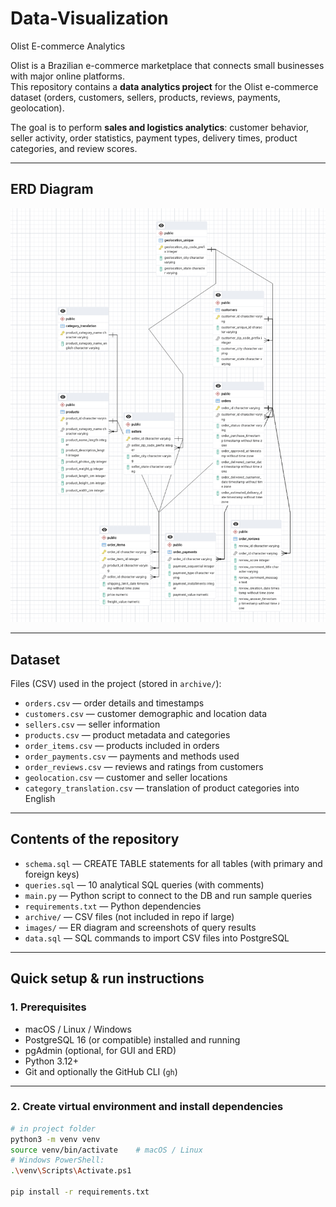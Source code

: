 # Data-Visualization  
Olist E-commerce Analytics  

Olist is a Brazilian e-commerce marketplace that connects small businesses with major online platforms.  
This repository contains a **data analytics project** for the Olist e-commerce dataset (orders, customers, sellers, products, reviews, payments, geolocation).  

The goal is to perform **sales and logistics analytics**: customer behavior, seller activity, order statistics, payment types, delivery times, product categories, and review scores.  

---

## ERD Diagram  

![ERD](images/erd.png)  

---

## Dataset  

Files (CSV) used in the project (stored in `archive/`):  

- `orders.csv` — order details and timestamps  
- `customers.csv` — customer demographic and location data  
- `sellers.csv` — seller information  
- `products.csv` — product metadata and categories  
- `order_items.csv` — products included in orders  
- `order_payments.csv` — payments and methods used  
- `order_reviews.csv` — reviews and ratings from customers  
- `geolocation.csv` — customer and seller locations  
- `category_translation.csv` — translation of product categories into English  

---

## Contents of the repository  

- `schema.sql` — CREATE TABLE statements for all tables (with primary and foreign keys)  
- `queries.sql` — 10 analytical SQL queries (with comments)  
- `main.py` — Python script to connect to the DB and run sample queries  
- `requirements.txt` — Python dependencies  
- `archive/` — CSV files (not included in repo if large)  
- `images/` — ER diagram and screenshots of query results  
- `data.sql` — SQL commands to import CSV files into PostgreSQL  

---

## Quick setup & run instructions  

### 1. Prerequisites  
- macOS / Linux / Windows  
- PostgreSQL 16 (or compatible) installed and running  
- pgAdmin (optional, for GUI and ERD)  
- Python 3.12+  
- Git and optionally the GitHub CLI (`gh`)  

---

### 2. Create virtual environment and install dependencies  
```bash
# in project folder
python3 -m venv venv
source venv/bin/activate    # macOS / Linux
# Windows PowerShell:
.\venv\Scripts\Activate.ps1

pip install -r requirements.txt
